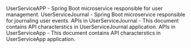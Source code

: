 UserServiceAPP - Spring Boot microservice responsible for user management.
UserServiceJournal - Spring Boot microservice responsible for journaling user events.
APIs in UserServiceJournal - This document contains API characterstics in UserServiceJournal application.
APIs in UserServiceApp - This document contains API characterstics in UserServiceApp application.
